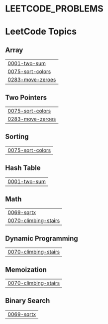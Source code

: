 # LEETCODE_PROBLEMS
<!---LeetCode Topics Start-->
# LeetCode Topics
## Array
|  |
| ------- |
| [0001-two-sum](https://github.com/BARATH-NAGARAJ/LEETCODE_PROBLEMS/tree/master/0001-two-sum) |
| [0075-sort-colors](https://github.com/BARATH-NAGARAJ/LEETCODE_PROBLEMS/tree/master/0075-sort-colors) |
| [0283-move-zeroes](https://github.com/BARATH-NAGARAJ/LEETCODE_PROBLEMS/tree/master/0283-move-zeroes) |
## Two Pointers
|  |
| ------- |
| [0075-sort-colors](https://github.com/BARATH-NAGARAJ/LEETCODE_PROBLEMS/tree/master/0075-sort-colors) |
| [0283-move-zeroes](https://github.com/BARATH-NAGARAJ/LEETCODE_PROBLEMS/tree/master/0283-move-zeroes) |
## Sorting
|  |
| ------- |
| [0075-sort-colors](https://github.com/BARATH-NAGARAJ/LEETCODE_PROBLEMS/tree/master/0075-sort-colors) |
## Hash Table
|  |
| ------- |
| [0001-two-sum](https://github.com/BARATH-NAGARAJ/LEETCODE_PROBLEMS/tree/master/0001-two-sum) |
## Math
|  |
| ------- |
| [0069-sqrtx](https://github.com/BARATH-NAGARAJ/LEETCODE_PROBLEMS/tree/master/0069-sqrtx) |
| [0070-climbing-stairs](https://github.com/BARATH-NAGARAJ/LEETCODE_PROBLEMS/tree/master/0070-climbing-stairs) |
## Dynamic Programming
|  |
| ------- |
| [0070-climbing-stairs](https://github.com/BARATH-NAGARAJ/LEETCODE_PROBLEMS/tree/master/0070-climbing-stairs) |
## Memoization
|  |
| ------- |
| [0070-climbing-stairs](https://github.com/BARATH-NAGARAJ/LEETCODE_PROBLEMS/tree/master/0070-climbing-stairs) |
## Binary Search
|  |
| ------- |
| [0069-sqrtx](https://github.com/BARATH-NAGARAJ/LEETCODE_PROBLEMS/tree/master/0069-sqrtx) |
<!---LeetCode Topics End-->